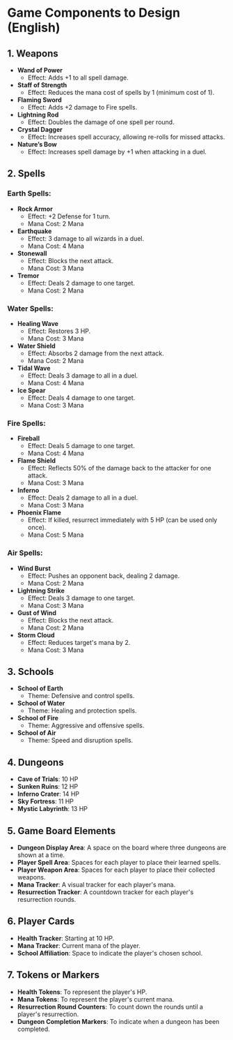 # Game Components to Design (English)

## 1. Weapons
- **Wand of Power**
  - Effect: Adds +1 to all spell damage.
- **Staff of Strength**
  - Effect: Reduces the mana cost of spells by 1 (minimum cost of 1).
- **Flaming Sword**
  - Effect: Adds +2 damage to Fire spells.
- **Lightning Rod**
  - Effect: Doubles the damage of one spell per round.
- **Crystal Dagger**
  - Effect: Increases spell accuracy, allowing re-rolls for missed attacks.
- **Nature’s Bow**
  - Effect: Increases spell damage by +1 when attacking in a duel.

## 2. Spells
### Earth Spells:
- **Rock Armor**
  - Effect: +2 Defense for 1 turn.
  - Mana Cost: 2 Mana
- **Earthquake**
  - Effect: 3 damage to all wizards in a duel.
  - Mana Cost: 4 Mana
- **Stonewall**
  - Effect: Blocks the next attack.
  - Mana Cost: 3 Mana
- **Tremor**
  - Effect: Deals 2 damage to one target.
  - Mana Cost: 2 Mana

### Water Spells:
- **Healing Wave**
  - Effect: Restores 3 HP.
  - Mana Cost: 3 Mana
- **Water Shield**
  - Effect: Absorbs 2 damage from the next attack.
  - Mana Cost: 2 Mana
- **Tidal Wave**
  - Effect: Deals 3 damage to all in a duel.
  - Mana Cost: 4 Mana
- **Ice Spear**
  - Effect: Deals 4 damage to one target.
  - Mana Cost: 3 Mana

### Fire Spells:
- **Fireball**
  - Effect: Deals 5 damage to one target.
  - Mana Cost: 4 Mana
- **Flame Shield**
  - Effect: Reflects 50% of the damage back to the attacker for one attack.
  - Mana Cost: 3 Mana
- **Inferno**
  - Effect: Deals 2 damage to all in a duel.
  - Mana Cost: 3 Mana
- **Phoenix Flame**
  - Effect: If killed, resurrect immediately with 5 HP (can be used only once).
  - Mana Cost: 5 Mana

### Air Spells:
- **Wind Burst**
  - Effect: Pushes an opponent back, dealing 2 damage.
  - Mana Cost: 2 Mana
- **Lightning Strike**
  - Effect: Deals 3 damage to one target.
  - Mana Cost: 3 Mana
- **Gust of Wind**
  - Effect: Blocks the next attack.
  - Mana Cost: 2 Mana
- **Storm Cloud**
  - Effect: Reduces target's mana by 2.
  - Mana Cost: 3 Mana

## 3. Schools
- **School of Earth**
  - Theme: Defensive and control spells.
- **School of Water**
  - Theme: Healing and protection spells.
- **School of Fire**
  - Theme: Aggressive and offensive spells.
- **School of Air**
  - Theme: Speed and disruption spells.

## 4. Dungeons
- **Cave of Trials**: 10 HP
- **Sunken Ruins**: 12 HP
- **Inferno Crater**: 14 HP
- **Sky Fortress**: 11 HP
- **Mystic Labyrinth**: 13 HP

## 5. Game Board Elements
- **Dungeon Display Area**: A space on the board where three dungeons are shown at a time.
- **Player Spell Area**: Spaces for each player to place their learned spells.
- **Player Weapon Area**: Spaces for each player to place their collected weapons.
- **Mana Tracker**: A visual tracker for each player's mana.
- **Resurrection Tracker**: A countdown tracker for each player's resurrection rounds.

## 6. Player Cards
- **Health Tracker**: Starting at 10 HP.
- **Mana Tracker**: Current mana of the player.
- **School Affiliation**: Space to indicate the player's chosen school.

## 7. Tokens or Markers
- **Health Tokens**: To represent the player's HP.
- **Mana Tokens**: To represent the player's current mana.
- **Resurrection Round Counters**: To count down the rounds until a player's resurrection.
- **Dungeon Completion Markers**: To indicate when a dungeon has been completed.
